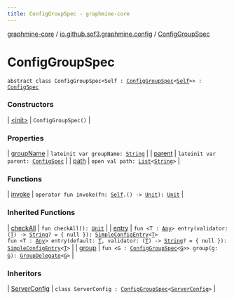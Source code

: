 ```yaml
---
title: ConfigGroupSpec - graphmine-core
---
```


[graphmine-core](../../index.html) / [io.github.sof3.graphmine.config](../index.html) / [ConfigGroupSpec](./index.html)

# ConfigGroupSpec

`abstract class ConfigGroupSpec<Self : `[`ConfigGroupSpec`](./index.html)`<`[`Self`](index.html#Self)`>> : `[`ConfigSpec`](../-config-spec/index.html)

### Constructors

| [&lt;init&gt;](-init-.html) | `ConfigGroupSpec()` |

### Properties

| [groupName](group-name.html) | `lateinit var groupName: `[`String`](https://kotlinlang.org/api/latest/jvm/stdlib/kotlin/-string/index.html) |
| [parent](parent.html) | `lateinit var parent: `[`ConfigSpec`](../-config-spec/index.html) |
| [path](path.html) | `open val path: `[`List`](https://kotlinlang.org/api/latest/jvm/stdlib/kotlin.collections/-list/index.html)`<`[`String`](https://kotlinlang.org/api/latest/jvm/stdlib/kotlin/-string/index.html)`>` |

### Functions

| [invoke](invoke.html) | `operator fun invoke(fn: `[`Self`](index.html#Self)`.() -> `[`Unit`](https://kotlinlang.org/api/latest/jvm/stdlib/kotlin/-unit/index.html)`): `[`Unit`](https://kotlinlang.org/api/latest/jvm/stdlib/kotlin/-unit/index.html) |

### Inherited Functions

| [checkAll](../-config-spec/check-all.html) | `fun checkAll(): `[`Unit`](https://kotlinlang.org/api/latest/jvm/stdlib/kotlin/-unit/index.html) |
| [entry](../-config-spec/entry.html) | `fun <T : `[`Any`](https://kotlinlang.org/api/latest/jvm/stdlib/kotlin/-any/index.html)`> entry(validator: (`[`T`](../-config-spec/entry.html#T)`) -> `[`String`](https://kotlinlang.org/api/latest/jvm/stdlib/kotlin/-string/index.html)`? = { null }): `[`SimpleConfigEntry`](../-simple-config-entry/index.html)`<`[`T`](../-config-spec/entry.html#T)`>`<br>`fun <T : `[`Any`](https://kotlinlang.org/api/latest/jvm/stdlib/kotlin/-any/index.html)`> entry(default: `[`T`](../-config-spec/entry.html#T)`, validator: (`[`T`](../-config-spec/entry.html#T)`) -> `[`String`](https://kotlinlang.org/api/latest/jvm/stdlib/kotlin/-string/index.html)`? = { null }): `[`SimpleConfigEntry`](../-simple-config-entry/index.html)`<`[`T`](../-config-spec/entry.html#T)`>` |
| [group](../-config-spec/group.html) | `fun <G : `[`ConfigGroupSpec`](./index.html)`<`[`G`](../-config-spec/group.html#G)`>> group(g: `[`G`](../-config-spec/group.html#G)`): `[`GroupDelegate`](../-config-spec/-group-delegate/index.html)`<`[`G`](../-config-spec/group.html#G)`>` |

### Inheritors

| [ServerConfig](../-server-config/index.html) | `class ServerConfig : `[`ConfigGroupSpec`](./index.html)`<`[`ServerConfig`](../-server-config/index.html)`>` |

